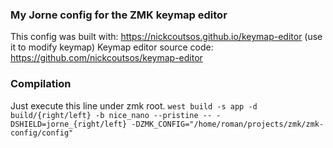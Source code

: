 ### My Jorne config for the ZMK keymap editor

This config was built with: https://nickcoutsos.github.io/keymap-editor (use it to modify keymap)
Keymap editor source code: https://github.com/nickcoutsos/keymap-editor

### Compilation
Just execute this line under zmk root.
```west build -s app -d build/{right/left} -b nice_nano --pristine -- -DSHIELD=jorne_{right/left} -DZMK_CONFIG="/home/roman/projects/zmk/zmk-config/config"```
